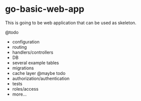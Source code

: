 # go-basic-web-app
This is going to be web application that can be used as skeleton.

@todo
- configuration
- routing
- handlers/controllers
- DB
 - several example tables
 - migrations
- cache layer
@maybe todo
- authorization/authentication
- tests
- roles/access
- more...
